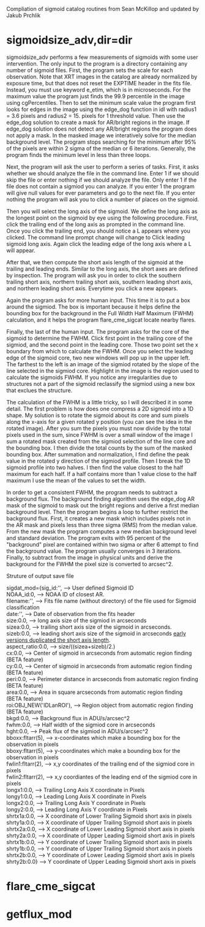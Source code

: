 Compliation of sigmoid catalog routines from Sean McKillop and updated by Jakub Prchlik

sigmoidsize_adv,dir=dir
=======================

sigmoidsize_adv performs a few measurements of sigmoids with some user intervention.
The only input to the program is a directory containing any number of sigmoid files. 
First, the program sets the scale for each observation.
Note that XRT images in the catalog are already normalized by exposure time,
but that does not reset the EXPTIME header in the fits file. 
Instead, you must use keyword e_etim, which is in microseconds. 
For the maximum value the program just finds the 99.9 percentile in the image using cgPercentiles.
Then to set the minimum scale value the program first looks for edges in the image using the edge_dog function in idl with
radius1 = 3.6 pixels and radius2 = 15. pixels for 1 threshold value.
Then use the edge_dog solution to create a mask for AR/bright regions in the image. 
If edge_dog solution does not detect any AR/bright regions the program does not apply a mask.
In the masked image we interatively solve for the median background level. 
The program stops searching for the minimum after 95% of the pixels are within 2 sigma of the median or 6 iterations.
Generally, the program finds the minimum level in less than three loops.


Next, the program will ask the user to perform a series of tasks.
First, it asks whether we should analyze the file in the command line. 
Enter 1 if we should skip the file or enter nothing if we should analyze the file.
Only enter 1 if the file does not contain a sigmiod you can analyze.
If you enter 1 the program will give null values for ever parameters and go to the next file.
If you enter nothing the program will ask you to click a number of places on the sigmoid.

Then you will select the long axis of the sigmoid. 
We define the long axis as the longest point on the sigmoid by eye using the following procedure.
First, click the trailing end of the long axis as prompted in the command line. 
Once you click the trailing end, 
you should notice a L appears where you clicked.
The command line prompt change will change to Click leading sigmoid long axis.
Again click the leading edge of the long axis where a L will appear.

After that, we then compute the short axis length of the sigmoid at the trailing and leading ends.
Similar to the long axis, the short axes are defined by inspection.
The program will ask you in order to click the southern trailing short axis, northern trailing
short axis, southern leading short axis, and northern leading short axis.
Everytime you click a new appears.

Again the program asks for more human input. This time it is to put a box around the sigmiod.
The box is important because it helps define the bounding box for the background in the
Full Width Half Maximum (FWHM) calculation, and it helps the program flare_cme_sigcat locate nearby flares.

Finally, the last of the human input. The program asks for the core of the sigmoid to determine the FWHM.
Click first point in the trailing core of the sigmiod, and the second point in the leading core. 
Those two point set the x boundary from which to calculate the FWHM.
Once you select the leading edge of the sigmoid core,
two new windows will pop up in the upper left.
The farthest to the left is an image of the sigmiod rotated by the slope of the line selected in the sigmiod core.
Highlight in the image is the region used to calculate the sigmoids FWHM. 
If you notice any irregularities due to structures not a part of the sigmoid
 reclassify the sigmiod using a new box that exclues the structure.


The calculation of the FWHM is a little tricky,
so I will described it in some detail.
The first problem is how does one compress a 2D sigmoid into a 1D
shape. 
My solution is to rotate the sigmoid about its core and sum pixels along the x-axis for a given rotated y position (you can see the idea in the rotated image).
After you sum the pixels you must now divide by the total pixels used in the sum,
since FWHM is over a small window of the image I sum a rotated mask created from the 
sigmiod selection of the line core and the bounding box. 
I then divide the total counts by the sum of the masked bounding box. 
After summation and normalization, 
I find define the peak value in the rotated y direction of the sigmiod profile.
Then I break the 1D sigmoid profile into two halves. 
I then find the value closest to the half maximum for each half. 
If a half contains more than 1 value close to the half maximum I use the mean of the values to set the width. 


In order to get a consistent FWHM, 
the program needs to subtract a background flux.
The background finding algorithm uses the edge_dog AR mask of the sigmoid to mask out the bright regions and derive a first median background level.
Then the program begins a loop to further restrict the background flux.
First, it creates a new mask which includes pixels not in the AR mask and pixels less than three sigma (RMS) from the median value.
From the new mask the program computes a new median background level and standard deviation. 
The program exits with 95 percent of the "background" pixel are contained within two sigma or after 6 attempt to find the background value.
The program usually converges in 3 iterations.
Finally, to subtract from the image in physical units and derive the background for the FWHM the pixel size is converted to arcsec^2.



Struture of output save file

sigdat_mod={sig_id:'',           --> User defined Sigmoid ID   
        NOAA_id:0,               --> NOAA ID of closest AR.   
        filename:'',             --> Fits file name (without directory) of the file used for Sigmoid classification   
        date:'',                 --> Date of observation from the fits header   
        size:0.0,                --> long axis size of the sigmiod in arcseconds   
        sizea:0.0,               --> trailing short axis size of the sigmoid in arcseconds.   
        sizeb:0.0,               --> leading short axis size of the sigmoid in arcseconds [early versions duplicated the short axis length](https://github.com/jprchlik/sigmoid_selector/commit/bab8b4ba6db4827b8896cbe12c61558b4bcafa5d#diff-3f0fc4ecafcfd45723c346c14af5de2d).   
        aspect_ratio:0.0,        --> size/((sizea+sizeb)/2.)   
        cx:0.0,                  --> Center of sigmoid in arcseconds from automatic region finding (BETA feature)   
        cy:0.0,                  --> Center of sigmoid in arcseconds from automatic region finding (BETA feature)   
        peri:0.0,                --> Perimeter distance in arcseconds from automatic region finding (BETA feature)   
        area:0.0,                --> Area in square arcseconds from automatic region finding (BETA feature)   
        roi:OBJ_NEW('IDLanROI'), --> Region object from automatic region finding (BETA feature)   
        bkgd:0.0,                --> Background flux in ADU/s/arcsec^2   
        fwhm:0.0,                --> Half width of the sigmiod core in arcseconds   
        hght:0.0,                --> Peak flux of the sigmiod in ADU/s/arcsec^2   
        bboxx:fltarr(5),         --> x-coordinates which make a bounding box for the observation in pixels   
        bboxy:fltarr(5),         --> y-coordinates which make a bounding box for the observation in pixels   
        fwlin1:fltarr(2),        --> x,y coordinates of the trailing end of the sigmiod core in pixels   
        fwlin2:fltarr(2),        --> x,y coordiantes of the leading end of the sigmiod core in pixels   
        longx1:0.0,              --> Trailing Long Axis X coordinate in Pixels       
        longy1:0.0,              --> Leading  Long Axis X coordinate in Pixels   
        longx2:0.0,              --> Trailing Long Axis Y coordinate in Pixels   
        longy2:0.0,              --> Leading  Long Axis Y coordinate in Pixels   
        shrtx1a:0.0,             --> X coordinate of Lower Trailing Sigmoid short axis in pixels       
        shrty1a:0.0,             --> X coordinate of Upper Trailing Sigmoid short axis in pixels   
        shrtx2a:0.0,             --> X coordinate of Lower Leading  Sigmoid short axis in pixels   
        shrty2a:0.0,             --> X coordinate of Upper Leading  Sigmoid short axis in pixels   
        shrtx1b:0.0,             --> Y coordinate of Lower Trailing Sigmoid short axis in pixels   
        shrty1b:0.0,             --> Y coordinate of Upper Trailing Sigmoid short axis in pixels   
        shrtx2b:0.0,             --> Y coordinate of Lower Leading  Sigmoid short axis in pixels   
        shrty2b:0.0}             --> Y coordinate of Upper Leading  Sigmoid short axis in pixels   


flare_cme_sigcat
================



getflux_mod
================



